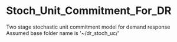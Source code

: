 # Stoch_Unit_Commitment_For_DR
 Two stage stochastic unit commitment model for demand response
Assumed base folder name is '~/dr_stoch_uc/'
